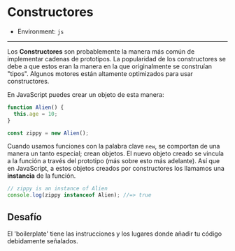 # Constructores

* Environment: `js`

***

Los __Constructores__ son probablemente la manera más común de implementar
cadenas de prototipos. La popularidad de los constructores se debe a que estos
eran la manera en la que originalmente se construían "tipos".
Algunos motores están altamente optimizados para usar constructores.

En JavaScript puedes crear un objeto de esta manera:

```js
function Alien() {
  this.age = 10;
}

const zippy = new Alien();
```

Cuando usamos funciones con la palabra clave `new`, se comportan de una manera
un tanto especial; crean objetos. El nuevo objeto creado se vincula a la función
a través del prototipo (más sobre esto más adelante). Así que en JavaScript, a
estos objetos creados por constructores los llamamos una __instancia__ de la
función.

```js
// zippy is an instance of Alien
console.log(zippy instanceof Alien); //=> true
```

## Desafío

El 'boilerplate' tiene las instrucciones y los
lugares donde añadir tu código debidamente señalados.

